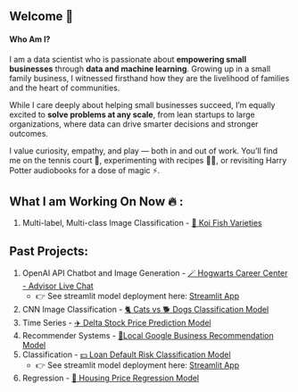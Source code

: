 ## Welcome 🤗
#### Who Am I?

I am a data scientist who is passionate about <b>empowering small businesses</b> through <b>data and machine learning</b>. 
Growing up in a small family business, I witnessed firsthand how they are the livelihood of families and the heart of communities.
             
While I care deeply about helping small businesses succeed, I’m equally excited to **solve problems at any scale**, from lean startups to large organizations, where data can drive smarter decisions and stronger outcomes.

I value curiosity, empathy, and play — both in and out of work.
You’ll find me on the tennis court 🎾, experimenting with recipes 🧑‍🍳, or revisiting Harry Potter audiobooks for a dose of magic ⚡️.


## What I am Working On Now 🔥 :

1) Multi-label, Multi-class Image Classification - [🎏 Koi Fish Varieties](https://github.com/annahanslc/koi-price-prediction)

## Past Projects:
1) OpenAI API Chatbot and Image Generation - [🪄 Hogwarts Career Center - Advisor Live Chat](https://github.com/annahanslc/harry-potter-careers)
     - 👉 See streamlit model deployment here: [Streamlit App](https://hogwarts-career-center-chat.streamlit.app/)
1) CNN Image Classification - [🐈 Cats vs 🐕 Dogs Classification Model](https://github.com/annahanslc/cnn-cats-v-dogs)
2) Time Series - [✈️ Delta Stock Price Prediction Model](https://github.com/annahanslc/project-time-series-stocks)
3) Recommender Systems - [📍Local Google Business Recommendation Model](https://github.com/annahanslc/project-recommendation-systems)
4) Classification - [💵 Loan Default Risk Classification Model](https://github.com/annahanslc/home-credit-default-risk-project)
     - 👉 See streamlit model deployment here: [Streamlit App](https://home-credit-app-k9pvjtot7hvwlc8mbaebgh.streamlit.app/)
5) Regression - [🏡 Housing Price Regression Model](https://github.com/annahanslc/ames-housing-data)
